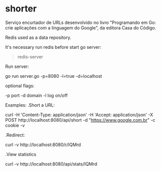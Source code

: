 # shorter

Serviço encurtador de URLs desenvolvido no livro "Programando em Go: crie aplicações com a linguagem do Google", da editora Casa do Código.

Redis used as a data repository.

It's necessary run redis before start go server:

> redis-server

Run server:

go run server.go -p=8080 -l=true -d=localhost

optional flags:

-p port
-d domain
-l log on/off

Examples:
.Short a URL:

curl -H 'Content-Type: application/json' -H 'Accept: application/json' -X POST http://localhost:8080/api/short -d  "https://www.google.com.br" -c cookie -v

.Redirect:

curl -v http://localhost:8080/r/IQMrd

.View statistics

curl -v http://localhost:8080/api/stats/IQMrd
